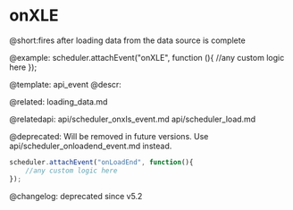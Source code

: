 onXLE
=============

@short:fires after loading data from the data source is complete
	

@example: 
scheduler.attachEvent("onXLE", function (){
	//any custom logic here
});



@template:	api_event
@descr: 

@related:
loading_data.md


@relatedapi: 
api/scheduler_onxls_event.md
api/scheduler_load.md

@deprecated:
Will be removed in future versions. Use api/scheduler_onloadend_event.md instead.

~~~js
scheduler.attachEvent("onLoadEnd", function(){
    //any custom logic here
});
~~~ 

@changelog: deprecated since v5.2